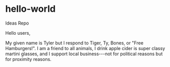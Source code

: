 # hello-world
Ideas Repo

Hello users,

My given name is Tyler but I respond to Tiger, Ty, Bones, or "Free Hamburgers!". I am a friend to all animals, I drink apple cider is super classy martini glasses, and I support local business---not for political reasons but for proximity reasons. 
